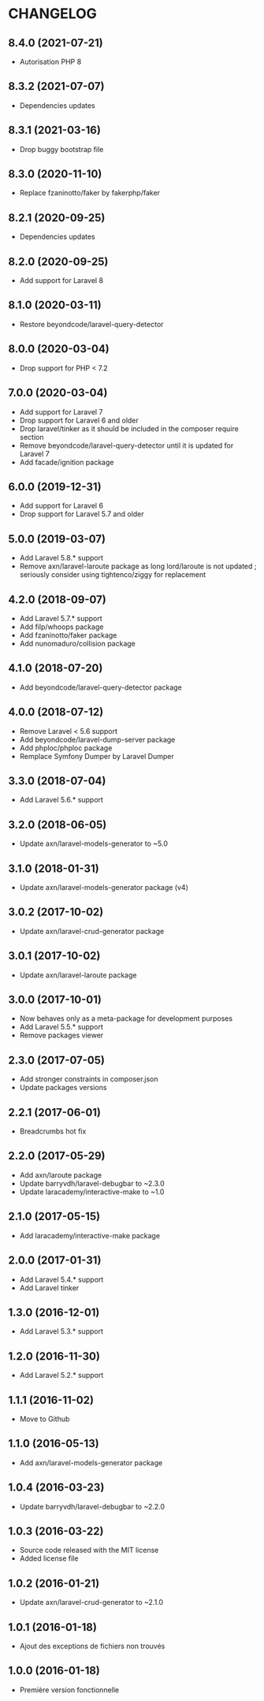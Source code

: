 CHANGELOG
=========

8.4.0 (2021-07-21)
------------------

- Autorisation PHP 8


8.3.2 (2021-07-07)
------------------

- Dependencies updates


8.3.1 (2021-03-16)
------------------

- Drop buggy bootstrap file


8.3.0 (2020-11-10)
------------------

- Replace fzaninotto/faker by fakerphp/faker


8.2.1 (2020-09-25)
------------------

- Dependencies updates


8.2.0 (2020-09-25)
------------------

- Add support for Laravel 8


8.1.0 (2020-03-11)
------------------

- Restore beyondcode/laravel-query-detector


8.0.0 (2020-03-04)
------------------

- Drop support for PHP < 7.2


7.0.0 (2020-03-04)
------------------

- Add support for Laravel 7
- Drop support for Laravel 6 and older
- Drop laravel/tinker as it should be included in the composer require section
- Remove beyondcode/laravel-query-detector until it is updated for Laravel 7
- Add facade/ignition package


6.0.0 (2019-12-31)
------------------

- Add support for Laravel 6
- Drop support for Laravel 5.7 and older


5.0.0 (2019-03-07)
------------------

- Add Laravel 5.8.* support
- Remove axn/laravel-laroute package as long lord/laroute is not updated ; seriously consider using tightenco/ziggy for replacement


4.2.0 (2018-09-07)
------------------

- Add Laravel 5.7.* support
- Add filp/whoops package
- Add fzaninotto/faker package
- Add nunomaduro/collision package


4.1.0 (2018-07-20)
------------------

- Add beyondcode/laravel-query-detector package


4.0.0 (2018-07-12)
------------------

- Remove Laravel < 5.6 support
- Add beyondcode/laravel-dump-server package
- Add phploc/phploc package
- Remplace Symfony Dumper by Laravel Dumper


3.3.0 (2018-07-04)
------------------

- Add Laravel 5.6.* support


3.2.0 (2018-06-05)
------------------

- Update axn/laravel-models-generator to ~5.0

3.1.0 (2018-01-31)
------------------

- Update axn/laravel-models-generator package (v4)


3.0.2 (2017-10-02)
------------------

- Update axn/laravel-crud-generator package


3.0.1 (2017-10-02)
------------------

- Update axn/laravel-laroute package


3.0.0 (2017-10-01)
------------------

- Now behaves only as a meta-package for development purposes
- Add Laravel 5.5.* support
- Remove packages viewer


2.3.0 (2017-07-05)
------------------

- Add stronger constraints in composer.json
- Update packages versions


2.2.1 (2017-06-01)
------------------

- Breadcrumbs hot fix


2.2.0 (2017-05-29)
------------------

- Add axn/laroute package
- Update barryvdh/laravel-debugbar to ~2.3.0
- Update laracademy/interactive-make to ~1.0


2.1.0 (2017-05-15)
------------------

- Add laracademy/interactive-make package


2.0.0 (2017-01-31)
------------------

- Add Laravel 5.4.* support
- Add Laravel tinker


1.3.0 (2016-12-01)
------------------

- Add Laravel 5.3.* support


1.2.0 (2016-11-30)
------------------

- Add Laravel 5.2.* support


1.1.1 (2016-11-02)
------------------

- Move to Github


1.1.0 (2016-05-13)
------------------

- Add axn/laravel-models-generator package


1.0.4 (2016-03-23)
------------------

- Update barryvdh/laravel-debugbar to ~2.2.0


1.0.3 (2016-03-22)
------------------

- Source code released with the MIT license
- Added license file


1.0.2 (2016-01-21)
------------------

- Update axn/laravel-crud-generator to ~2.1.0


1.0.1 (2016-01-18)
------------------

- Ajout des exceptions de fichiers non trouvés


1.0.0 (2016-01-18)
------------------

- Première version fonctionnelle

